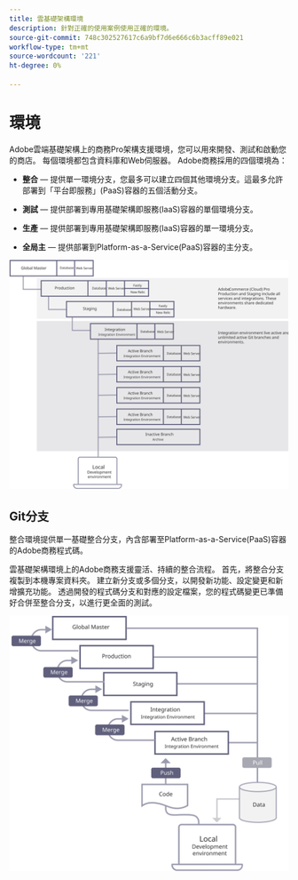 ```yaml
---
title: 雲基礎架構環境
description: 針對正確的使用案例使用正確的環境。
source-git-commit: 748c302527617c6a9bf7d6e666c6b3acff89e021
workflow-type: tm+mt
source-wordcount: '221'
ht-degree: 0%

---
```



# 環境

Adobe雲端基礎架構上的商務Pro架構支援環境，您可以用來開發、測試和啟動您的商店。 每個環境都包含資料庫和Web伺服器。 Adobe商務採用的四個環境為：

- **整合** — 提供單一環境分支，您最多可以建立四個其他環境分支。這最多允許部署到「平台即服務」(PaaS)容器的五個活動分支。

- **測試** — 提供部署到專用基礎架構即服務(IaaS)容器的單個環境分支。

- **生產** — 提供部署到專用基礎架構即服務(IaaS)容器的單一環境分支。

- **全局主** — 提供部署到Platform-as-a-Service(PaaS)容器的主分支。

![顯示AdobeCommerce雲環境之間關係的圖表](../../../assets/playbooks/environment-diagram.svg)

## Git分支

整合環境提供單一基礎整合分支，內含部署至Platform-as-a-Service(PaaS)容器的Adobe商務程式碼。

雲基礎架構環境上的Adobe商務支援靈活、持續的整合流程。 首先，將整合分支複製到本機專案資料夾。 建立新分支或多個分支，以開發新功能、設定變更和新增擴充功能。 透過開發的程式碼分支和對應的設定檔案，您的程式碼變更已準備好合併至整合分支，以進行更全面的測試。

![圖表顯示Commerce雲環境的Git型分支策略Adobe](../../../assets/playbooks/branching-diagram.svg)
